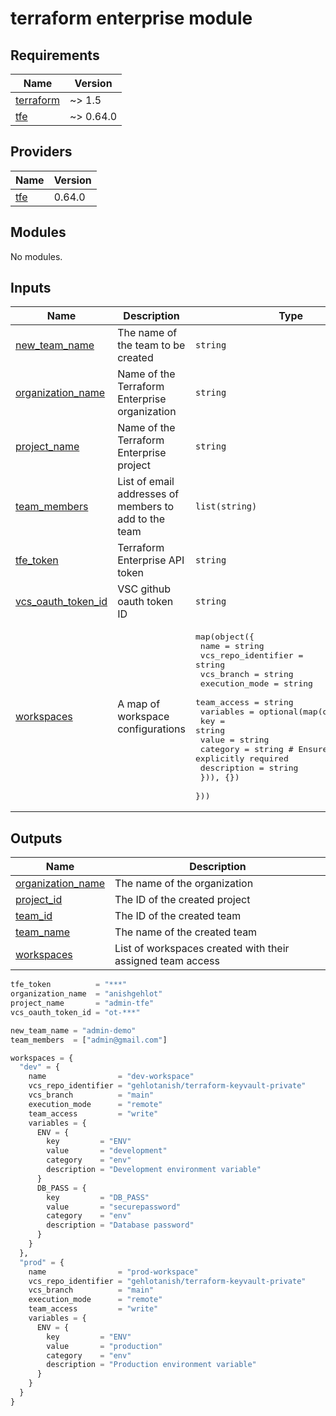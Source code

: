 # terraform enterprise module

<!-- BEGIN_TF_DOCS -->
## Requirements

| Name | Version |
|------|---------|
| <a name="requirement_terraform"></a> [terraform](#requirement\_terraform) | ~> 1.5 |
| <a name="requirement_tfe"></a> [tfe](#requirement\_tfe) | ~> 0.64.0 |
## Providers

| Name | Version |
|------|---------|
| <a name="provider_tfe"></a> [tfe](#provider\_tfe) | 0.64.0 |
## Modules

No modules.
## Inputs

| Name | Description | Type | Default | Required |
|------|-------------|------|---------|:--------:|
| <a name="input_new_team_name"></a> [new\_team\_name](#input\_new\_team\_name) | The name of the team to be created | `string` | n/a | yes |
| <a name="input_organization_name"></a> [organization\_name](#input\_organization\_name) | Name of the Terraform Enterprise organization | `string` | n/a | yes |
| <a name="input_project_name"></a> [project\_name](#input\_project\_name) | Name of the Terraform Enterprise project | `string` | n/a | yes |
| <a name="input_team_members"></a> [team\_members](#input\_team\_members) | List of email addresses of members to add to the team | `list(string)` | n/a | yes |
| <a name="input_tfe_token"></a> [tfe\_token](#input\_tfe\_token) | Terraform Enterprise API token | `string` | n/a | yes |
| <a name="input_vcs_oauth_token_id"></a> [vcs\_oauth\_token\_id](#input\_vcs\_oauth\_token\_id) | VSC github oauth token ID | `string` | n/a | yes |
| <a name="input_workspaces"></a> [workspaces](#input\_workspaces) | A map of workspace configurations | <pre>map(object({<br>    name                = string<br>    vcs_repo_identifier = string<br>    vcs_branch          = string<br>    execution_mode      = string<br>    team_access         = string<br>    variables = optional(map(object({<br>      key         = string<br>      value       = string<br>      category    = string # Ensure category is explicitly required<br>      description = string<br>    })), {})<br>  }))</pre> | n/a | yes |  
## Outputs

| Name | Description |
|------|-------------|
| <a name="output_organization_name"></a> [organization\_name](#output\_organization\_name) | The name of the organization |
| <a name="output_project_id"></a> [project\_id](#output\_project\_id) | The ID of the created project |
| <a name="output_team_id"></a> [team\_id](#output\_team\_id) | The ID of the created team |
| <a name="output_team_name"></a> [team\_name](#output\_team\_name) | The name of the created team |
| <a name="output_workspaces"></a> [workspaces](#output\_workspaces) | List of workspaces created with their assigned team access |
<!-- END_TF_DOCS -->

```tfvars
tfe_token          = "***"
organization_name  = "anishgehlot"
project_name       = "admin-tfe"
vcs_oauth_token_id = "ot-***"

new_team_name = "admin-demo"
team_members  = ["admin@gmail.com"]

workspaces = {
  "dev" = {
    name                = "dev-workspace"
    vcs_repo_identifier = "gehlotanish/terraform-keyvault-private"
    vcs_branch          = "main"
    execution_mode      = "remote"
    team_access         = "write"
    variables = {
      ENV = {
        key         = "ENV"
        value       = "development"
        category    = "env"
        description = "Development environment variable"
      }
      DB_PASS = {
        key         = "DB_PASS"
        value       = "securepassword"
        category    = "env"
        description = "Database password"
      }
    }
  },
  "prod" = {
    name                = "prod-workspace"
    vcs_repo_identifier = "gehlotanish/terraform-keyvault-private"
    vcs_branch          = "main"
    execution_mode      = "remote"
    team_access         = "write"
    variables = {
      ENV = {
        key         = "ENV"
        value       = "production"
        category    = "env"
        description = "Production environment variable"
      }
    }
  }
}
```
